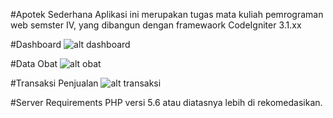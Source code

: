 #Apotek Sederhana
Aplikasi ini merupakan tugas mata kuliah pemrograman web semster IV, yang dibangun dengan framewaork CodeIgniter 3.1.xx

#Dashboard
![alt dashboard](https://i.ibb.co/pdWVYQb/das.png)

#Data Obat
![alt obat](https://i.ibb.co/tHmMV3v/ob.png)

#Transaksi Penjualan
![alt transaksi](https://i.ibb.co/bFyC9p4/tr.png)

#Server Requirements
PHP versi 5.6 atau diatasnya lebih di rekomedasikan.
